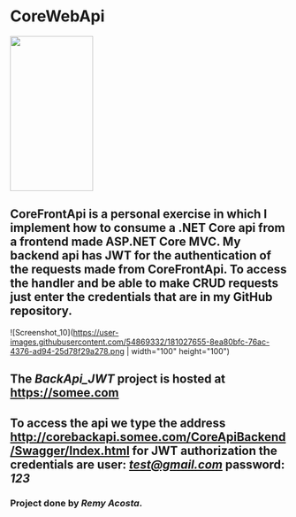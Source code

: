 # CoreWebApi


<img src="https://user-images.githubusercontent.com/54869332/181027651-b14069cd-b7d2-4ff4-b1ea-198a8d28a1be.png" width="150" height="280">

## CoreFrontApi is a personal exercise in which I implement how to consume a .NET Core api from a frontend made ASP.NET Core MVC. My backend api has JWT for the authentication of the requests made from CoreFrontApi. To access the handler and be able to make CRUD requests just enter the credentials that are in my GitHub repository.
 
![Screenshot_10](https://user-images.githubusercontent.com/54869332/181027655-8ea80bfc-76ac-4376-ad94-25d78f29a278.png | width="100" height="100")

## The *BackApi_JWT* project is hosted at <https://somee.com>

## To access the api we type the address <http://corebackapi.somee.com/CoreApiBackend/Swagger/Index.html> for JWT authorization the credentials are user: *test@gmail.com* password: *123*
  

### Project done by *Remy Acosta*.

